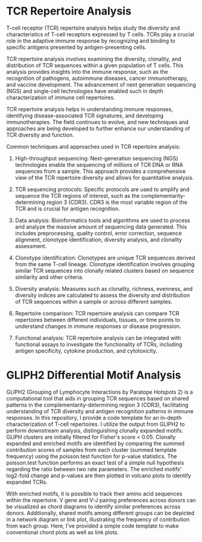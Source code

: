 # TCR Repertoire Analysis
T-cell receptor (TCR) repertoire analysis helps study the diversity and characteristics of T-cell receptors expressed by T cells. TCRs play a crucial role in the adaptive immune response by recognizing and binding to specific antigens presented by antigen-presenting cells.

TCR repertoire analysis involves examining the diversity, clonality, and distribution of TCR sequences within a given population of T cells. This analysis provides insights into the immune response, such as the recognition of pathogens, autoimmune diseases, cancer immunotherapy, and vaccine development. The advancement of next generation sequencing (NGS) and single-cell technologies have enabled such in depth characterization of immune cell repertoires. 

TCR repertoire analysis helps in understanding immune responses, identifying disease-associated TCR signatures, and developing immunotherapies. The field continues to evolve, and new techniques and approaches are being developed to further enhance our understanding of TCR diversity and function.

Common techniques and approaches used in TCR repertoire analysis:

1. High-throughput sequencing: Next-generation sequencing (NGS) technologies enable the sequencing of millions of TCR DNA or RNA sequences from a sample. This approach provides a comprehensive view of the TCR repertoire diversity and allows for quantitative analysis.

2. TCR sequencing protocols: Specific protocols are used to amplify and sequence the TCR regions of interest, such as the complementarity-determining region 3 (CDR3). CDR3 is the most variable region of the TCR and is crucial for antigen recognition.

3. Data analysis: Bioinformatics tools and algorithms are used to process and analyze the massive amount of sequencing data generated. This includes preprocessing, quality control, error correction, sequence alignment, clonotype identification, diversity analysis, and clonality assessment.

4. Clonotype identification: Clonotypes are unique TCR sequences derived from the same T-cell lineage. Clonotype identification involves grouping similar TCR sequences into clonally related clusters based on sequence similarity and other criteria.

5. Diversity analysis: Measures such as clonality, richness, evenness, and diversity indices are calculated to assess the diversity and distribution of TCR sequences within a sample or across different samples.

6. Repertoire comparison: TCR repertoire analysis can compare TCR repertoires between different individuals, tissues, or time points to understand changes in immune responses or disease progression.

7. Functional analysis: TCR repertoire analysis can be integrated with functional assays to investigate the functionality of TCRs, including antigen specificity, cytokine production, and cytotoxicity.


# GLIPH2 Differential Motif Analysis
GLIPH2 (Grouping of Lymphocyte Interactions by Paratope Hotspots 2) is a computational tool that aids in grouping TCR sequences based on shared patterns in the complementarity-determining region 3 (CDR3), facilitating understanding of TCR diversity and antigen recognition patterns in immune responses. In this repository, I provide a code template for an in-depth characterization of T-cell repertoires. I utilize the output from GLIPH2 to perform downstream analysis, distinguishing clonally expanded motifs. GLIPH clusters are initially filtered for Fisher's score < 0.05. Clonally expanded and enriched motifs are identified by comparing the summed contribution scores of samples from each cluster (summed template frequency) using the poisson.test function for p-value statistics. The poisson.test function performs an exact test of a simple null hypothesis regarding the ratio between two rate parameters. The enriched motifs' log2-fold change and p-values are then plotted in volcano plots to identify expanded TCRs.

With enriched motifs, it is possible to track their amino acid sequences within the repertoire. V gene and V-J pairing preferences across donors can be visualized as chord diagrams to identify similar preferences across donors. Additionally, shared motifs among different groups can be depicted in a network diagram or link plot, illustrating the frequency of contribution from each group. Here, I've provided a simple code template to make conventional chord plots as well as link plots.

